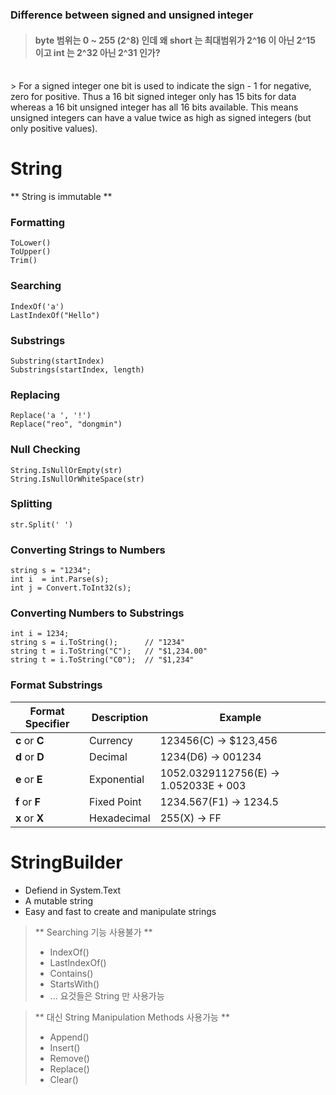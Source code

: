### Difference between signed and unsigned integer
> #### byte 범위는 0 ~ 255 (2^8) 인데 왜 short 는 최대범위가 2^16 이 아닌 2^15 이고 int 는 2^32 아닌 2^31 인가?
<br>
> For a signed integer one bit is used to indicate the sign - 1 for negative, zero for positive. Thus a 16 bit signed integer only has 15 bits for data whereas a 16 bit unsigned integer has all 16 bits available. This means unsigned integers can have a value twice as high as signed integers (but only positive values).


# String
** String is immutable **
### Formatting
```
ToLower()
ToUpper()
Trim()
```
### Searching
```
IndexOf('a')
LastIndexOf("Hello")
```
### Substrings
```
Substring(startIndex)
Substrings(startIndex, length)
```
### Replacing
```
Replace('a ', '!')
Replace("reo", "dongmin")
```
### Null Checking
```
String.IsNullOrEmpty(str)
String.IsNullOrWhiteSpace(str)
```
### Splitting
```
str.Split(' ')
```
### Converting Strings to Numbers
```
string s = "1234";
int i  = int.Parse(s);
int j = Convert.ToInt32(s);
```
### Converting Numbers to Substrings
```
int i = 1234;
string s = i.ToString();      // "1234"
string t = i.ToString("C");   // "$1,234.00"
string t = i.ToString("C0");  // "$1,234"
```
### Format Substrings
| **Format Specifier** | **Description** | **Example** |
|---------------------|------------------|-------------|
|**c** or **C**| Currency | 123456(C) -> $123,456|
|**d** or **D**| Decimal | 1234(D6) -> 001234|
|**e** or **E**| Exponential | 1052.0329112756(E) -> 1.052033E + 003|
|**f** or **F**| Fixed Point | 1234.567(F1) -> 1234.5|
|**x** or **X**| Hexadecimal | 255(X) -> FF|


# StringBuilder
- Defiend in System.Text
- A mutable string
- Easy and fast to create and manipulate strings

> ** Searching 기능 사용불가 **
> - IndexOf()
> - LastIndexOf()
> - Contains()
> - StartsWith()
> - ... 요것들은  String 만 사용가능<br>

> ** 대신  String Manipulation Methods  사용가능 **
> - Append()
> - Insert()
> - Remove()
> - Replace()
> - Clear()
